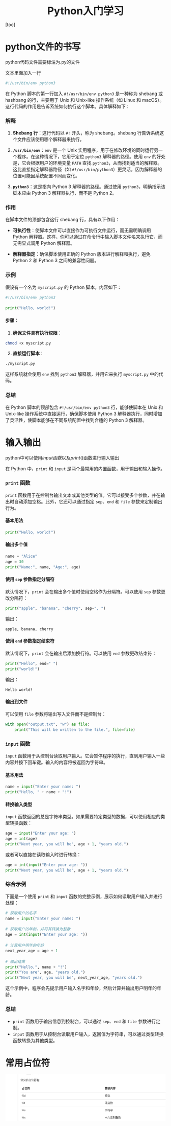 <center><span style="font-size:2rem;font-weight:bold;">Python入门学习</span></center>

[toc]

<div style="page-break-after: always;"></div>

# python文件的书写

python代码文件需要标注为.py的文件

文本里面加入一行

```python
#!/usr/bin/env python3

```

在 Python 脚本的第一行加入 `#!/usr/bin/env python3` 是一种称为 shebang 或 hashbang 的行，主要用于 Unix 和 Unix-like 操作系统（如 Linux 和 macOS）。这行代码的作用是告诉系统如何执行这个脚本。具体解释如下：

### 解释

1. **Shebang 行**：这行代码以 `#!` 开头，称为 shebang。shebang 行告诉系统这个文件应该使用哪个解释器来执行。

2. **`/usr/bin/env`**：`env` 是一个 Unix 实用程序，用于在修改环境的同时运行另一个程序。在这种情况下，它用于定位 `python3` 解释器的路径。使用 `env` 的好处是，它会根据用户的环境变量 `PATH` 查找 `python3`，从而找到适当的解释器。这比直接指定解释器路径（如 `#!/usr/bin/python3`）更灵活，因为解释器的位置可能因系统配置不同而变化。

3. **`python3`**：这是指向 Python 3 解释器的路径。通过使用 `python3`，明确指示该脚本应由 Python 3 解释器执行，而不是 Python 2。

### 作用

在脚本文件的顶部包含这行 shebang 行，具有以下作用：

- **可执行性**：使脚本文件可以直接作为可执行文件运行，而无需明确调用 Python 解释器。这样，你可以通过在命令行中输入脚本文件名来执行它，而无需显式调用 Python 解释器。
  
- **解释器指定**：确保脚本使用正确的 Python 版本进行解释和执行，避免 Python 2 和 Python 3 之间的兼容性问题。

### 示例

假设有一个名为 `myscript.py` 的 Python 脚本，内容如下：

```python
#!/usr/bin/env python3

print("Hello, world!")
```

#### 步骤：

1. **确保文件具有执行权限**：

```sh
chmod +x myscript.py
```

2. **直接运行脚本**：

```sh
./myscript.py
```

这样系统就会使用 `env` 找到 `python3` 解释器，并用它来执行 `myscript.py` 中的代码。

### 总结

在 Python 脚本的顶部包含 `#!/usr/bin/env python3` 行，能够使脚本在 Unix 和 Unix-like 操作系统中直接运行，确保脚本使用 Python 3 解释器执行，同时增加了灵活性，使脚本能够在不同系统配置中找到合适的 Python 3 解释器。



# 输入输出

python中可以使用$input函数$以及$print()$函数进行输入输出

在 Python 中，`print` 和 `input` 是两个最常用的内置函数，用于输出和输入操作。

### `print` 函数

`print` 函数用于在控制台输出文本或其他类型的值。它可以接受多个参数，并在输出时自动添加空格。此外，它还可以通过指定 `sep`、`end` 和 `file` 参数来定制输出行为。

#### 基本用法

```python
print("Hello, world!")
```

#### 输出多个值

```python
name = "Alice"
age = 30
print("Name:", name, "Age:", age)
```

#### 使用 `sep` 参数指定分隔符

默认情况下，`print` 会在输出多个值时使用空格作为分隔符。可以使用 `sep` 参数更改分隔符：

```python
print("apple", "banana", "cherry", sep=", ")
```

输出：

```
apple, banana, cherry
```

#### 使用 `end` 参数指定结束符

默认情况下，`print` 会在输出后添加换行符。可以使用 `end` 参数更改结束符：

```python
print("Hello", end=" ")
print("world!")
```

输出：

```
Hello world!
```

#### 输出到文件

可以使用 `file` 参数将输出写入文件而不是控制台：

```python
with open("output.txt", "w") as file:
    print("This will be written to the file.", file=file)
```

### `input` 函数

`input` 函数用于从控制台读取用户输入。它会暂停程序的执行，直到用户输入一些内容并按下回车键。输入的内容将被返回为字符串。

#### 基本用法

```python
name = input("Enter your name: ")
print("Hello, " + name + "!")
```

#### 转换输入类型

`input` 函数返回的总是字符串类型。如果需要特定类型的数据，可以使用相应的类型转换函数：

```python
age = input("Enter your age: ")
age = int(age)
print("Next year, you will be", age + 1, "years old.")
```

或者可以直接在读取输入时进行转换：

```python
age = int(input("Enter your age: "))
print("Next year, you will be", age + 1, "years old.")
```

### 综合示例

下面是一个使用 `print` 和 `input` 函数的完整示例，展示如何读取用户输入并进行处理：

```python
# 获取用户的名字
name = input("Enter your name: ")

# 获取用户的年龄，并将其转换为整数
age = int(input("Enter your age: "))

# 计算用户明年的年龄
next_year_age = age + 1

# 输出结果
print("Hello,", name + "!")
print("You are", age, "years old.")
print("Next year, you will be", next_year_age, "years old.")
```

这个示例中，程序会先提示用户输入名字和年龄，然后计算并输出用户明年的年龄。

### 总结

- `print` 函数用于输出信息到控制台，可以通过 `sep`、`end` 和 `file` 参数进行定制。
- `input` 函数用于从控制台读取用户输入，返回值为字符串，可以通过类型转换函数转换为其他类型。

# 常用占位符

![image-20240623115215194](python学习.assets/image-20240623115215194.png) 